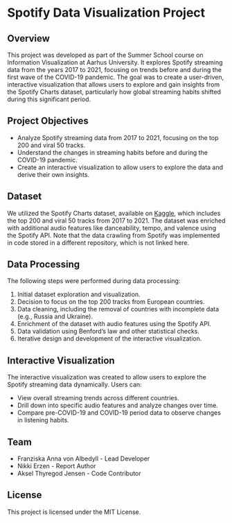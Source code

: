 # Spotify Data Visualization Project

## Overview

This project was developed as part of the Summer School course on Information Visualization at Aarhus University. It explores Spotify streaming data from the years 2017 to 2021, focusing on trends before and during the first wave of the COVID-19 pandemic. The goal was to create a user-driven, interactive visualization that allows users to explore and gain insights from the Spotify Charts dataset, particularly how global streaming habits shifted during this significant period.

## Project Objectives

- Analyze Spotify streaming data from 2017 to 2021, focusing on the top 200 and viral 50 tracks.
- Understand the changes in streaming habits before and during the COVID-19 pandemic.
- Create an interactive visualization to allow users to explore the data and derive their own insights.

## Dataset

We utilized the Spotify Charts dataset, available on [Kaggle](https://www.kaggle.com/datasets/dhruvildave/spotify-charts), which includes the top 200 and viral 50 tracks from 2017 to 2021. The dataset was enriched with additional audio features like danceability, tempo, and valence using the Spotify API. Note that the data crawling from Spotify was implemented in code stored in a different repository, which is not linked here.

## Data Processing

The following steps were performed during data processing:

1. Initial dataset exploration and visualization.
2. Decision to focus on the top 200 tracks from European countries.
3. Data cleaning, including the removal of countries with incomplete data (e.g., Russia and Ukraine).
4. Enrichment of the dataset with audio features using the Spotify API.
5. Data validation using Benford’s law and other statistical checks.
6. Iterative design and development of the interactive visualization.

## Interactive Visualization

The interactive visualization was created to allow users to explore the Spotify streaming data dynamically. Users can:

- View overall streaming trends across different countries.
- Drill down into specific audio features and analyze changes over time.
- Compare pre-COVID-19 and COVID-19 period data to observe changes in listening habits.

## Team

- Franziska Anna von Albedyll - Lead Developer
- Nikki Erzen - Report Author
- Aksel Thyregod Jensen - Code Contributor

## License

This project is licensed under the MIT License.
